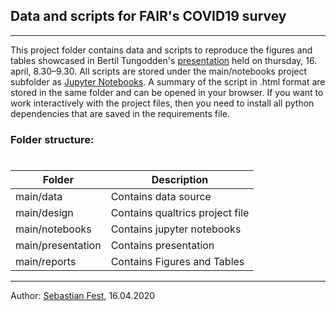 ## Data and scripts for FAIR's COVID19 survey
***
This project folder contains data and scripts to reproduce the figures and tables showcased in Bertil Tungodden's [presentation](https://www.youtube.com/watch?v=I14F7j2-WeI) held on thursday, 16. april, 8.30–9.30. All scripts are stored under the main/notebooks project subfolder as [Jupyter Notebooks](http://jupyter.org/). A summary of the script in .html format are stored in the same folder and can be opened in your browser. If you want to work interactively with the project files, then you need to install all python dependencies that are saved in the requirements file.

### Folder structure:
#
| Folder  | Description  |
|---|---|
| main/data  | Contains data source  |
| main/design  | Contains qualtrics project file  |
| main/notebooks  |  Contains jupyter notebooks |
| main/presentation  |  Contains presentation |
| main/reports  |  Contains Figures and Tables |


***
Author: [Sebastian Fest](http://sebfest.pythonanywhere.com/), 16.04.2020




